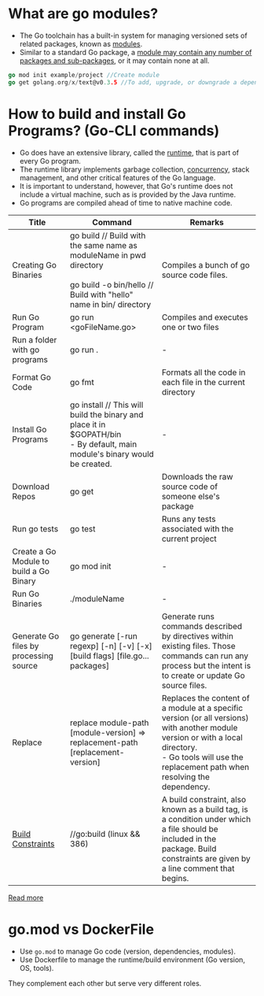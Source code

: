 # What are go modules?
- The Go toolchain has a built-in system for managing versioned sets of related packages, known as [modules](https://go.dev/doc/tutorial/create-module).
- Similar to a standard Go package, a [module may contain any number of packages and sub-packages](https://www.digitalocean.com/community/tutorials/how-to-use-go-modules), or it may contain none at all.

````go
go mod init example/project //Create module
go get golang.org/x/text@v0.3.5 //To add, upgrade, or downgrade a dependency
````

# How to build and install Go Programs? (Go-CLI commands)
- Go does have an extensive library, called the [runtime](https://pkg.go.dev/runtime), that is part of every Go program.
- The runtime library implements garbage collection, [concurrency](ConcurrencyGoRoutines), stack management, and other critical features of the Go language.
- It is important to understand, however, that Go's runtime does not include a virtual machine, such as is provided by the Java runtime.
- Go programs are compiled ahead of time to native machine code.

| Title                                                                | Command                                                                                                                                         | Remarks                                                                                                                                                                                                      |
|----------------------------------------------------------------------|-------------------------------------------------------------------------------------------------------------------------------------------------|--------------------------------------------------------------------------------------------------------------------------------------------------------------------------------------------------------------|
| Creating Go Binaries                                                 | go build // Build with the same name as moduleName in pwd directory<br/><br/>go build -o bin/hello // Build with "hello" name in bin/ directory | Compiles a bunch of go source code files.                                                                                                                                                                    |
| Run Go Program                                                       | go run <goFileName.go>                                                                                                                          | Compiles and executes one or two files                                                                                                                                                                       |
| Run a folder with go programs                                        | go run .                                                                                                                                        | -                                                                                                                                                                                                            |
| Format Go Code                                                       | go fmt                                                                                                                                          | Formats all the code in each file in the current directory                                                                                                                                                   |                                                                                                                                                  |                                                                                                                                                                                                              |
| Install Go Programs                                                  | go install // This will build the binary and place it in $GOPATH/bin<br/>- By default, main module's binary would be created.                   | -                                                                                                                                                                                                            |
| Download Repos                                                       | go get                                                                                                                                          | Downloads the raw source code of someone else's package                                                                                                                                                      |                                                                                                                                                      |
| Run go tests                                                         | go test                                                                                                                                         | Runs any tests associated with the current project                                                                                                                                                           |                                                                                                                                                           |
| Create a Go Module to build a Go Binary                              | go mod init <moduleName>                                                                                                                        | -                                                                                                                                                                                                            |
| Run Go Binaries                                                      | ./moduleName                                                                                                                                    | -                                                                                                                                                                                                            |
| Generate Go files by processing source                               | go generate [-run regexp] [-n] [-v] [-x] [build flags] [file.go... packages]                                                                    | Generate runs commands described by directives within existing files. Those commands can run any process but the intent is to create or update Go source files.                                              |
| Replace                                                              | replace module-path [module-version] => replacement-path [replacement-version]                                                                  | Replaces the content of a module at a specific version (or all versions) with another module version or with a local directory. <br/>- Go tools will use the replacement path when resolving the dependency. |
| [Build Constraints](https://pkg.go.dev/cmd/go#hdr-Build_constraints) | //go:build (linux && 386)                                                                                                                       | A build constraint, also known as a build tag, is a condition under which a file should be included in the package. Build constraints are given by a line comment that begins.                               |

[Read more](https://www.digitalocean.com/community/tutorials/how-to-build-and-install-go-programs)

# go.mod vs DockerFile
- Use `go.mod` to manage Go code (version, dependencies, modules). 
- Use Dockerfile to manage the runtime/build environment (Go version, OS, tools).
  
They complement each other but serve very different roles.